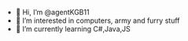 - 👋 Hi, I’m @agentKGB11
- 👀 I’m interested in computers, army and furry stuff 
- 🌱 I’m currently learning C#,Java,JS


<!---
agentKGB11/agentKGB11 is a ✨ special ✨ repository because its `README.md` (this file) appears on your GitHub profile.
You can click the Preview link to take a look at your changes.
--->
